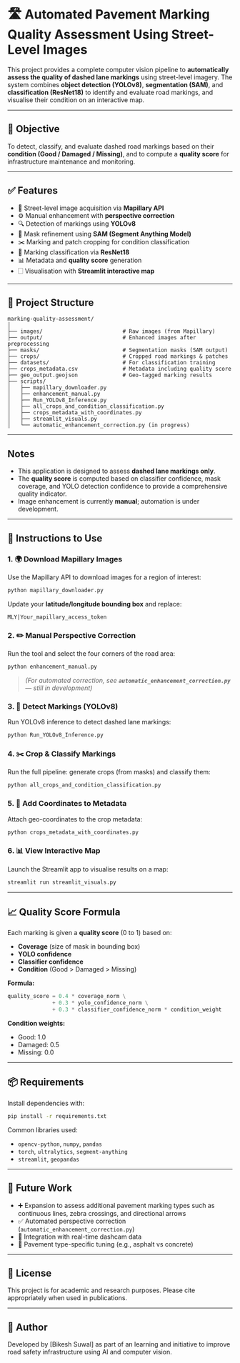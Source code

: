 # 🛣️ Automated Pavement Marking Quality Assessment Using Street-Level Images

This project provides a complete computer vision pipeline to **automatically assess the quality of dashed lane markings** using street-level imagery. The system combines **object detection (YOLOv8)**, **segmentation (SAM)**, and **classification (ResNet18)** to identify and evaluate road markings, and visualise their condition on an interactive map.

---

## 📌 Objective

To detect, classify, and evaluate dashed road markings based on their **condition (Good / Damaged / Missing)**, and to compute a **quality score** for infrastructure maintenance and monitoring.

---

## ✅ Features

* 📸 Street-level image acquisition via **Mapillary API**
* ⚙️ Manual enhancement with **perspective correction**
* 🔍 Detection of markings using **YOLOv8**
* 🧹 Mask refinement using **SAM (Segment Anything Model)**
* ✂️ Marking and patch cropping for condition classification
* 🧠 Marking classification via **ResNet18**
* 📊 Metadata and **quality score** generation
* 🗌️ Visualisation with **Streamlit interactive map**

---

## 📁 Project Structure

```
marking-quality-assessment/
│
├── images/                         # Raw images (from Mapillary)
├── output/                         # Enhanced images after preprocessing
├── masks/                          # Segmentation masks (SAM output)
├── crops/                          # Cropped road markings & patches
├── datasets/                       # For classification training
├── crops_metadata.csv              # Metadata including quality score
├── geo_output.geojson              # Geo-tagged marking results
├── scripts/
│   ├── mapillary_downloader.py
│   ├── enhancement_manual.py
│   ├── Run_YOLOv8_Inference.py
│   ├── all_crops_and_condition_classification.py
│   ├── crops_metadata_with_coordinates.py
│   ├── streamlit_visuals.py
│   └── automatic_enhancement_correction.py (in progress)
```

---

## Notes

- This application is designed to assess **dashed lane markings only**.
- The **quality score** is computed based on classifier confidence, mask coverage, and YOLO detection confidence to provide a comprehensive quality indicator.
- Image enhancement is currently **manual**; automation is under development.

---

## 🔧 Instructions to Use

### 1. 🌍 Download Mapillary Images

Use the Mapillary API to download images for a region of interest:

```bash
python mapillary_downloader.py
```

Update your **latitude/longitude bounding box** and replace:

```
MLY|Your_mapillary_access_token
```

### 2. ✏️ Manual Perspective Correction

Run the tool and select the four corners of the road area:

```bash
python enhancement_manual.py
```

> *(For automated correction, see **`automatic_enhancement_correction.py`** — still in development)*

### 3. 🎯 Detect Markings (YOLOv8)

Run YOLOv8 inference to detect dashed lane markings:

```bash
python Run_YOLOv8_Inference.py
```

### 4. ✂️ Crop & Classify Markings

Run the full pipeline: generate crops (from masks) and classify them:

```bash
python all_crops_and_condition_classification.py
```

### 5. 📍 Add Coordinates to Metadata

Attach geo-coordinates to the crop metadata:

```bash
python crops_metadata_with_coordinates.py
```

### 6. 📊 View Interactive Map

Launch the Streamlit app to visualise results on a map:

```bash
streamlit run streamlit_visuals.py
```

---

## 📈 Quality Score Formula

Each marking is given a **quality score** (0 to 1) based on:

* **Coverage** (size of mask in bounding box)
* **YOLO confidence**
* **Classifier confidence**
* **Condition** (Good > Damaged > Missing)

**Formula:**

```python
quality_score = 0.4 * coverage_norm \
              + 0.3 * yolo_confidence_norm \
              + 0.3 * classifier_confidence_norm * condition_weight
```

**Condition weights:**

* Good: 1.0
* Damaged: 0.5
* Missing: 0.0

---

## 📦 Requirements

Install dependencies with:

```bash
pip install -r requirements.txt
```

Common libraries used:

* `opencv-python`, `numpy`, `pandas`
* `torch`, `ultralytics`, `segment-anything`
* `streamlit`, `geopandas`

---

## 🧪 Future Work

* ➕ Expansion to assess additional pavement marking types such as continuous lines, zebra crossings, and directional arrows
* ✅ Automated perspective correction (`automatic_enhancement_correction.py`)
* 🚐 Integration with real-time dashcam data
* 📍 Pavement type-specific tuning (e.g., asphalt vs concrete)

---

## 📄 License

This project is for academic and research purposes. Please cite appropriately when used in publications.

---

## 👤 Author

Developed by \[Bikesh Suwal] as part of an learning and initiative to improve road safety infrastructure using AI and computer vision.
